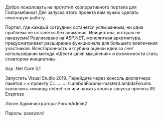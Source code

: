 Добро пожаловать на прототип корпоративного портала для Газпромбанка!
Для запуска этого проекта вам нужно сделать некоторую работу.

Портал, где каждый сотрудник останется услышанным, ни одна проблема не останется без внимания. Инициатива, которая не наказуема! Реализовано на ASP.NET, монолитная архетиктура, предусматривает расширение функционала для большего вовлечения участников. Всесторонность и глубина оценки идеи за счет использования метода «Шести шляп мышления» и возможности стать соавтором инициативы.


Asp .Net Core 3.1 

Запустить  Visual Studio 2019.
Перейдите через консоль диспетчера пакетов > к проекту  C:...........\LambdaForums-master\LambdaForums\
выполнить команду dotnet run или нажать кнопку запуска проекта IIS Exspress

Логин Администратора: ForumAdmin2

Пароль: password
